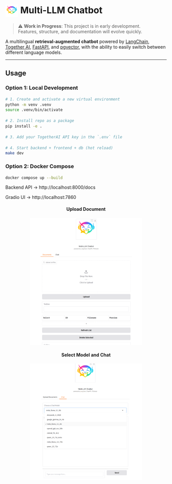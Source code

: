 # <img src="assets/logo.png" width="40" style="vertical-align: middle;"/> Multi-LLM Chatbot

> ⚠️ **Work in Progress**: This project is in early development.  
> Features, structure, and documentation will evolve quickly.

A multilingual **retrieval-augmented chatbot** powered by [LangChain](https://github.com/langchain-ai/langchain), [Together AI](https://github.com/togethercomputer/together-python), [FastAPI](https://fastapi.tiangolo.com/), and [pgvector](https://github.com/pgvector/pgvector), with the ability to easily switch between different language models.


---

## Usage

### Option 1: Local Development
```bash
# 1. Create and activate a new virtual environment
python -m venv .venv
source .venv/bin/activate

# 2. Install repo as a package
pip install -e .

# 3. Add your TogetherAI API key in the `.env` file

# 4. Start backend + frontend + db (hot reload)
make dev
```
### Option 2: Docker Compose
```bash
docker compose up --build
```

Backend API → http://localhost:8000/docs

Gradio UI   → http://localhost:7860


<h4 style="text-align: center;">Upload Document</h4>
<p style="text-align: center;">
  <img src="assets/demo_document_v0.2.1.png" alt="Documents" width="350" />
</p>

<h4 style="text-align: center;">Select Model and Chat</h4>
<p style="text-align: center;">
  <img src="assets/demo_chat_v0.2.0.png" alt="Chat" width="350" />
</p>
